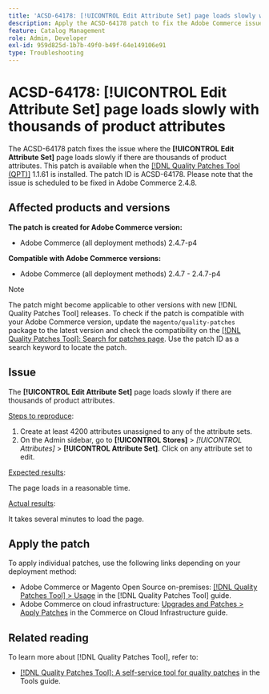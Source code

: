 ```yaml
---
title: 'ACSD-64178: [!UICONTROL Edit Attribute Set] page loads slowly with thousands of product attributes'
description: Apply the ACSD-64178 patch to fix the Adobe Commerce issue where the [!UICONTROL Edit Attribute Set] page loads slowly if there are thousands of product attributes.
feature: Catalog Management
role: Admin, Developer
exl-id: 959d825d-1b7b-49f0-b49f-64e149106e91
type: Troubleshooting
---
```

# ACSD-64178: [!UICONTROL Edit Attribute Set] page loads slowly with thousands of product attributes

The ACSD-64178 patch fixes the issue where the **[!UICONTROL Edit Attribute Set]** page loads slowly if there are thousands of product attributes. This patch is available when the [[!DNL Quality Patches Tool (QPT)]](/help/tools/quality-patches-tool/quality-patches-tool-to-self-serve-quality-patches.md) 1.1.61 is installed. The patch ID is ACSD-64178. Please note that the issue is scheduled to be fixed in Adobe Commerce 2.4.8.

## Affected products and versions

**The patch is created for Adobe Commerce version:**

* Adobe Commerce (all deployment methods) 2.4.7-p4

**Compatible with Adobe Commerce versions:**

* Adobe Commerce (all deployment methods) 2.4.7 - 2.4.7-p4

>[!NOTE]
>
>The patch might become applicable to other versions with new [!DNL Quality Patches Tool] releases. To check if the patch is compatible with your Adobe Commerce version, update the `magento/quality-patches` package to the latest version and check the compatibility on the [[!DNL Quality Patches Tool]: Search for patches page](https://experienceleague.adobe.com/tools/commerce-quality-patches/index.html). Use the patch ID as a search keyword to locate the patch.

## Issue

The **[!UICONTROL Edit Attribute Set]** page loads slowly if there are thousands of product attributes.

<u>Steps to reproduce</u>:

1. Create at least 4200 attributes unassigned to any of the attribute sets.
1. On the Admin sidebar, go to **[!UICONTROL Stores]** > *[!UICONTROL Attributes]* > **[!UICONTROL Attribute Set]**. Click on any attribute set to edit.

<u>Expected results</u>: 

The page loads in a reasonable time.

<u>Actual results</u>:

It takes several minutes to load the page.

## Apply the patch

To apply individual patches, use the following links depending on your deployment method:

* Adobe Commerce or Magento Open Source on-premises: [[!DNL Quality Patches Tool] > Usage](/help/tools/quality-patches-tool/usage.md) in the [!DNL Quality Patches Tool] guide.
* Adobe Commerce on cloud infrastructure: [Upgrades and Patches > Apply Patches](https://experienceleague.adobe.com/docs/commerce-cloud-service/user-guide/develop/upgrade/apply-patches.html) in the Commerce on Cloud Infrastructure guide.


## Related reading

To learn more about [!DNL Quality Patches Tool], refer to:

* [[!DNL Quality Patches Tool]: A self-service tool for quality patches](/help/tools/quality-patches-tool/quality-patches-tool-to-self-serve-quality-patches.md) in the Tools guide.
